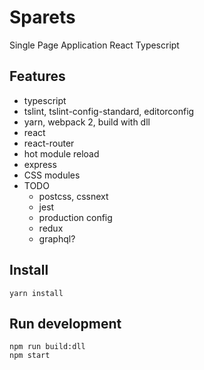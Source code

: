 # Sparets 
Single Page Application React Typescript 

## Features
- typescript
- tslint, tslint-config-standard, editorconfig
- yarn, webpack 2, build with dll
- react
- react-router
- hot module reload
- express
- CSS modules
- TODO
    - postcss, cssnext
    - jest
    - production config
    - redux
    - graphql?

## Install
`yarn install`

## Run development  
`npm run build:dll`  
`npm start`